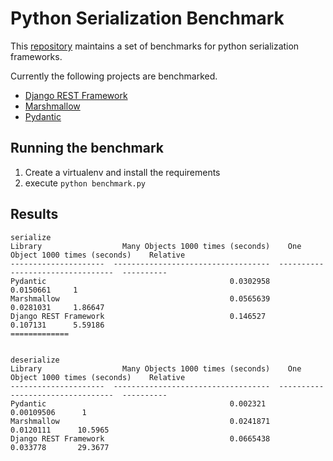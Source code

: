 # Python Serialization Benchmark

This [repository](http://github.com/voidfiles/python-serialization-benchmark) maintains a set of benchmarks for python serialization frameworks.

Currently the following projects are benchmarked.

* [Django REST Framework](http://www.django-rest-framework.org/)
* [Marshmallow](https://marshmallow.readthedocs.io/en/latest/)
* [Pydantic](https://docs.pydantic.dev/latest/)


## Running the benchmark
1. Create a virtualenv and install the requirements
2. execute `python benchmark.py`

## Results
```
serialize
Library                  Many Objects 1000 times (seconds)    One Object 1000 times (seconds)    Relative
---------------------  -----------------------------------  ---------------------------------  ----------
Pydantic                                         0.0302958                          0.0150661     1
Marshmallow                                      0.0565639                          0.0281031     1.86647
Django REST Framework                            0.146527                           0.107131      5.59186
=============


deserialize
Library                  Many Objects 1000 times (seconds)    One Object 1000 times (seconds)    Relative
---------------------  -----------------------------------  ---------------------------------  ----------
Pydantic                                         0.002321                          0.00109506      1
Marshmallow                                      0.0241871                         0.0120111      10.5965
Django REST Framework                            0.0665438                         0.033778       29.3677

```
